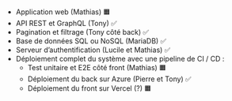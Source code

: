 - Application web (Mathias) 🟧
- API REST et GraphQL (Tony) ✅
- Pagination et filtrage (Tony côté back) ✅
- Base de données SQL ou NoSQL (MariaDB) ✅
- Serveur d’authentification (Lucile et Mathias) ✅
- Déploiement complet du système avec une pipeline de CI / CD :
  - Test unitaire et E2E côté front (Mathias) 🟧
  - Déploiement du back sur Azure (Pierre et Tony) ✅
  - Déploiement du front sur Vercel (?) 🟧
